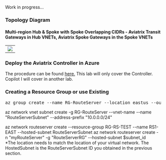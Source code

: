 Work in progress...

### Topology Diagram
#### Multi-region Hub & Spoke with Spoke Overlapping CIDRs - Aviatrix Transit Gateways in Hub VNETs, Aviatrix Spoke Gateways in the Spoke VNETs
<table><tr><td>
    <img src="https://github.com/ManCalAzure/Aviatrix/blob/master/AviatrixOverlappingSpoke/Azure.png"/>
</td></tr></table>

### Deploy the Aviatrix Controller in Azure
The procedure can be found [here.](https://github.com/ManCalAzure/Aviatrix/tree/master/ControllerLaunchAzureCLI#az-cli-for-byol) This lab will only cover the Controller. Copilot I will cover in another lab.

### Creating a Resource Group or use Existing
<pre lang= >
az group create --name RG-RouteServer --location eastus --output table
</pre>
az network vnet subnet create -g RG-RouteServer --vnet-name  --name "RouteServerSubnet" --address-prefix "10.0.0.0/24"

az network routeserver create --resource-group RG-RS-TEST --name RS1-EAST --hosted-subnet RouteServerSubnet 
az network routeserver create -n "myRouteServer" -g "RouteServerRG" --hosted-subnet $subnet_id  
*The location needs to match the location of your virtual network. The HostedSubnet is the RouteServerSubnet ID you obtained in the previous section.
</pre>
